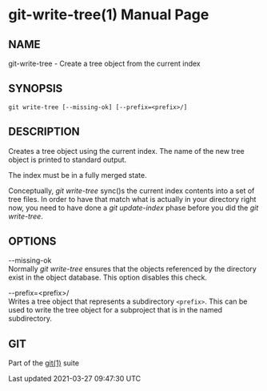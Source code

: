 # git-write-tree(1) Manual Page

## NAME

git-write-tree - Create a tree object from the current index

## SYNOPSIS

    git write-tree [--missing-ok] [--prefix=<prefix>/]

## DESCRIPTION

Creates a tree object using the current index. The name of the new tree object is printed to standard output.

The index must be in a fully merged state.

Conceptually, _git write-tree_ sync()s the current index contents into a set of tree files. In order to have that match what is actually in your directory right now, you need to have done a _git update-index_ phase before you did the _git write-tree_.

## OPTIONS

--missing-ok  
Normally _git write-tree_ ensures that the objects referenced by the directory exist in the object database. This option disables this check.

--prefix=&lt;prefix&gt;/  
Writes a tree object that represents a subdirectory `<prefix>`. This can be used to write the tree object for a subproject that is in the named subdirectory.

## GIT

Part of the [git(1)](git.html) suite

Last updated 2021-03-27 09:47:30 UTC
